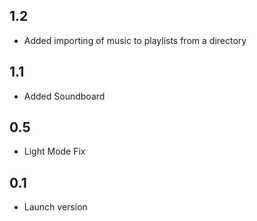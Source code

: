 ## 1.2
- Added importing of music to playlists from a directory

## 1.1
- Added Soundboard

## 0.5
- Light Mode Fix

## 0.1
- Launch version